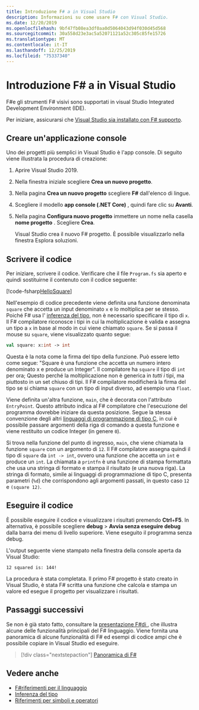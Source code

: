 ```yaml
---
title: Introduzione F# a in Visual Studio
description: Informazioni su come usare F# con Visual Studio.
ms.date: 12/20/2019
ms.openlocfilehash: 9bf47fb08ea3df0aa0d5064043d94f030d45d568
ms.sourcegitcommit: 30a558d23e3ac5a52071121a52c305c85fe15726
ms.translationtype: MT
ms.contentlocale: it-IT
ms.lasthandoff: 12/25/2019
ms.locfileid: "75337340"
---
```

# <a name="get-started-with-f-in-visual-studio"></a>Introduzione F# a in Visual Studio

F#e gli strumenti F# visivi sono supportati in visual Studio Integrated Development Environment (IDE).

Per iniziare, assicurarsi che [Visual Studio sia installato con F# supporto](install-fsharp.md#install-f-with-visual-studio).

## <a name="create-a-console-application"></a>Creare un'applicazione console

Uno dei progetti più semplici in Visual Studio è l'app console. Di seguito viene illustrata la procedura di creazione:

1. Aprire Visual Studio 2019.

2. Nella finestra iniziale scegliere **Crea un nuovo progetto**.

3. Nella pagina **Crea un nuovo progetto** scegliere **F#** dall'elenco di lingue.

4. Scegliere il modello **app console (.NET Core)** , quindi fare clic su **Avanti**.

5. Nella pagina **Configura nuovo progetto** immettere un nome nella casella **nome progetto** . Scegliere **Crea**.

   Visual Studio crea il nuovo F# progetto. È possibile visualizzarlo nella finestra Esplora soluzioni.

## <a name="write-the-code"></a>Scrivere il codice

Per iniziare, scrivere il codice. Verificare che il file `Program.fs` sia aperto e quindi sostituirne il contenuto con il codice seguente:

[!code-fsharp[HelloSquare](~/samples/snippets/fsharp/getting-started/hello-square.fs)]

Nell'esempio di codice precedente viene definita una funzione denominata `square` che accetta un input denominato `x` e lo moltiplica per se stesso. Poiché F# usa l' [inferenza del tipo](../language-reference/type-inference.md), non è necessario specificare il tipo di `x`. Il F# compilatore riconosce i tipi in cui la moltiplicazione è valida e assegna un tipo a `x` in base al modo in cui viene chiamato `square`. Se si passa il mouse su `square`, viene visualizzato quanto segue:

```fsharp
val square: x:int -> int
```

Questa è la nota come la firma del tipo della funzione. Può essere letto come segue: "Square è una funzione che accetta un numero intero denominato x e produce un Integer". Il compilatore ha `square` il tipo di `int` per ora; Questo perché la moltiplicazione non è generica in *tutti i* tipi, ma piuttosto in un set chiuso di tipi. Il F# compilatore modificherà la firma del tipo se si chiama `square` con un tipo di input diverso, ad esempio una `float`.

Viene definita un'altra funzione, `main`, che è decorata con l'attributo `EntryPoint`. Questo attributo indica al F# compilatore che l'esecuzione del programma dovrebbe iniziare da questa posizione. Segue la stessa convenzione degli altri [linguaggi di programmazione di tipo C](https://en.wikipedia.org/wiki/Entry_point#C_and_C.2B.2B), in cui è possibile passare argomenti della riga di comando a questa funzione e viene restituito un codice Integer (in genere `0`).

Si trova nella funzione del punto di ingresso, `main`, che viene chiamata la funzione `square` con un argomento di `12`. Il F# compilatore assegna quindi il tipo di `square` da `int -> int`, ovvero una funzione che accetta un `int` e produce un `int`. La chiamata a `printfn` è una funzione di stampa formattata che usa una stringa di formato e stampa il risultato (e una nuova riga). La stringa di formato, simile ai linguaggi di programmazione di tipo C, presenta parametri (`%d`) che corrispondono agli argomenti passati, in questo caso `12` e `(square 12)`.

## <a name="run-the-code"></a>Eseguire il codice

È possibile eseguire il codice e visualizzare i risultati premendo **Ctrl**+**F5**. In alternativa, è possibile scegliere **debug** > **Avvia senza eseguire debug** dalla barra dei menu di livello superiore. Viene eseguito il programma senza debug.

L'output seguente viene stampato nella finestra della console aperta da Visual Studio:

```console
12 squared is: 144!
```

La procedura è stata completata. Il primo F# progetto è stato creato in Visual Studio, è stata F# scritta una funzione che calcola e stampa un valore ed esegue il progetto per visualizzare i risultati.

## <a name="next-steps"></a>Passaggi successivi

Se non è già stato fatto, consultare la [presentazione F#di ](../tour.md), che illustra alcune delle funzionalità principali del F# linguaggio. Viene fornita una panoramica di alcune funzionalità di F# ed esempi di codice ampi che è possibile copiare in Visual Studio ed eseguire.

> [!div class="nextstepaction"]
> [Panoramica di F#](../tour.md)

## <a name="see-also"></a>Vedere anche

- [F#riferimenti per il linguaggio](../language-reference/index.md)
- [Inferenza del tipo](../language-reference/type-inference.md)
- [Riferimenti per simboli e operatori](../language-reference/symbol-and-operator-reference/index.md)
